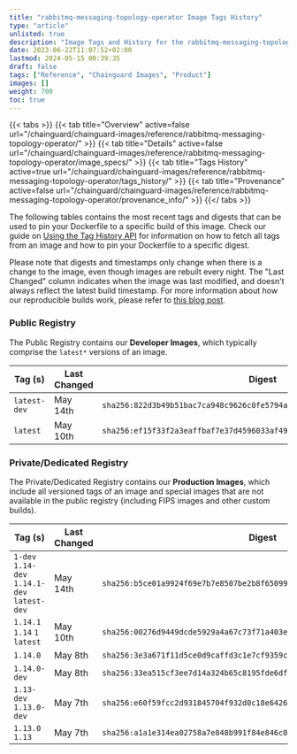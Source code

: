```yaml
---
title: "rabbitmq-messaging-topology-operator Image Tags History"
type: "article"
unlisted: true
description: "Image Tags and History for the rabbitmq-messaging-topology-operator Chainguard Image"
date: 2023-06-22T11:07:52+02:00
lastmod: 2024-05-15 00:39:35
draft: false
tags: ["Reference", "Chainguard Images", "Product"]
images: []
weight: 700
toc: true
---
```


{{< tabs >}}
{{< tab title="Overview" active=false url="/chainguard/chainguard-images/reference/rabbitmq-messaging-topology-operator/" >}}
{{< tab title="Details" active=false url="/chainguard/chainguard-images/reference/rabbitmq-messaging-topology-operator/image_specs/" >}}
{{< tab title="Tags History" active=true url="/chainguard/chainguard-images/reference/rabbitmq-messaging-topology-operator/tags_history/" >}}
{{< tab title="Provenance" active=false url="/chainguard/chainguard-images/reference/rabbitmq-messaging-topology-operator/provenance_info/" >}}
{{</ tabs >}}

The following tables contains the most recent tags and digests that can be used to pin your Dockerfile to a specific build of this image. Check our guide on [Using the Tag History API](/chainguard/chainguard-images/using-the-tag-history-api/) for information on how to fetch all tags from an image and how to pin your Dockerfile to a specific digest.

Please note that digests and timestamps only change when there is a change to the image, even though images are rebuilt every night. The "Last Changed" column indicates when the image was last modified, and doesn't always reflect the latest build timestamp. For more information about how our reproducible builds work, please refer to [this blog post](https://www.chainguard.dev/unchained/reproducing-chainguards-reproducible-image-builds).

### Public Registry
The Public Registry contains our **Developer Images**, which typically comprise the `latest*` versions of an image.

| Tag (s)       | Last Changed | Digest                                                                    |
|---------------|--------------|---------------------------------------------------------------------------|
|  `latest-dev` | May 14th     | `sha256:822d3b49b51bac7ca948c9626c0fe5794abb5f09b1447790fa6aed906b0bcc9c` |
|  `latest`     | May 10th     | `sha256:ef15f33f2a3eaffbaf7e37d4596033af498673c45c4a01fff13911aac0c4e461` |


### Private/Dedicated Registry
The Private/Dedicated Registry contains our **Production Images**, which include all versioned tags of an image and special images that are not available in the public registry (including FIPS images and other custom builds).

| Tag (s)                                       | Last Changed | Digest                                                                    |
|-----------------------------------------------|--------------|---------------------------------------------------------------------------|
|  `1-dev` `1.14-dev` `1.14.1-dev` `latest-dev` | May 14th     | `sha256:b5ce01a9924f69e7b7e8507be2b8f6509902b418d66598234d907a00487e1f09` |
|  `1.14.1` `1.14` `1` `latest`                 | May 10th     | `sha256:00276d9449dcde5929a4a67c73f71a403e6b705f55f7f7b91584eef5e8c4462f` |
|  `1.14.0`                                     | May 8th      | `sha256:3e3a671f11d5ce0d9caffd3c1e7cf9359c69b320a476f82a491d37543620ccba` |
|  `1.14.0-dev`                                 | May 8th      | `sha256:33ea515cf3ee7d14a324b65c8195fde6df7f97b7169e73140b49e32970ebde14` |
|  `1.13-dev` `1.13.0-dev`                      | May 7th      | `sha256:e60f59fcc2d931845704f932d0c18e6426f3511a2a3368fd7e6d10a06a754f22` |
|  `1.13.0` `1.13`                              | May 7th      | `sha256:a1a1e314ea02758a7e848b991f84e846c0d41c843eb10014fea1bbd5be1f677c` |

